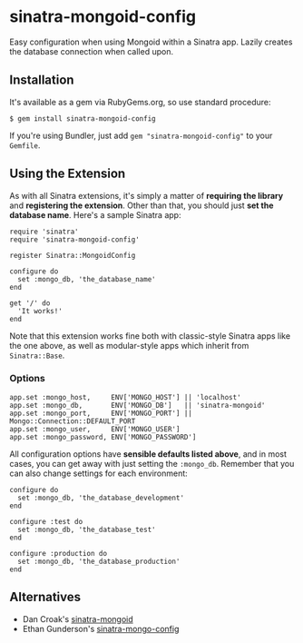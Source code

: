 sinatra-mongoid-config
======================

Easy configuration when using Mongoid within a Sinatra app. Lazily creates the database connection when called upon.

Installation
------------

It's available as a gem via RubyGems.org, so use standard procedure:

    $ gem install sinatra-mongoid-config
  
If you're using Bundler, just add `gem "sinatra-mongoid-config"` to your `Gemfile`.

Using the Extension
-------------------

As with all Sinatra extensions, it's simply a matter of **requiring the library** and **registering the extension**. Other than that, you should just **set the database name**. Here's a sample Sinatra app:

    require 'sinatra'
    require 'sinatra-mongoid-config'
    
    register Sinatra::MongoidConfig
    
    configure do
      set :mongo_db, 'the_database_name'
    end
    
    get '/' do
      'It works!'
    end
    
Note that this extension works fine both with classic-style Sinatra apps like the one above, as well as modular-style apps which inherit from `Sinatra::Base`.

### Options

    app.set :mongo_host,     ENV['MONGO_HOST'] || 'localhost'
    app.set :mongo_db,       ENV['MONGO_DB']   || 'sinatra-mongoid'
    app.set :mongo_port,     ENV['MONGO_PORT'] || Mongo::Connection::DEFAULT_PORT
    app.set :mongo_user,     ENV['MONGO_USER']
    app.set :mongo_password, ENV['MONGO_PASSWORD']

All configuration options have **sensible defaults listed above**, and in most cases, you can get away with just setting the `:mongo_db`. Remember that you can also change settings for each environment:

    configure do
      set :mongo_db, 'the_database_development'
    end

    configure :test do
      set :mongo_db, 'the_database_test'
    end

    configure :production do
      set :mongo_db, 'the_database_production'
    end
    
Alternatives
------------

* Dan Croak's [sinatra-mongoid](http://github.com/dancroak/sinatra-mongoid)
* Ethan Gunderson's [sinatra-mongo-config](http://github.com/ethangunderson/sinatra-mongo-config)


